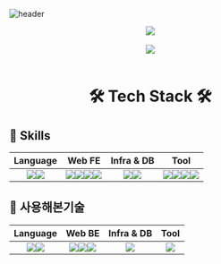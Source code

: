 ![header](https://capsule-render.vercel.app/api?type=waving&color=auto&height=350&section=header&text=HI%20there%20🤟&fontSize=90&desc=ID%20:%20trr456-hub%20/%20NAME%20:%20KSG&descAlignY=65&descAlign=57)

<div align="center">
    <img src="https://hits.seeyoufarm.com/api/count/incr/badge.svg?url=https%3A%2F%2Fgithub.com%2Ftrr456-hub&count_bg=%23CFD914&title_bg=%237A7A7A&icon=&icon_color=%23E7E7E7&title=view&edge_flat=false"/>
</div>
<br>
<div align="center">
    <img src="https://github-readme-stats.vercel.app/api?username=trr46-hub&show_icons=true"/>
</div>
<br>

# <div align="center" style="font-weight:bold;">🛠️ Tech Stack 🛠️</div>

## **🔧 Skills**

|                                                                                                    Language                                                                                                    |                                                                                                                                                                                                      Web FE                                                                                                                                                                                                      |                                                                                                         Infra & DB                                                                                                         |                                                                                                                                                                                                                  Tool                                                                                                                                                                                                                  |
| :------------------------------------------------------------------------------------------------------------------------------------------------------------------------------------------------------------: | :--------------------------------------------------------------------------------------------------------------------------------------------------------------------------------------------------------------------------------------------------------------------------------------------------------------------------------------------------------------------------------------------------------------: | :------------------------------------------------------------------------------------------------------------------------------------------------------------------------------------------------------------------------: | :------------------------------------------------------------------------------------------------------------------------------------------------------------------------------------------------------------------------------------------------------------------------------------------------------------------------------------------------------------------------------------------------------------------------------------: |
| <img src="https://img.shields.io/badge/JavaScript-F7DF1E?style=for-the-badge&logo=JavaScript&logoColor=black"><img src="https://img.shields.io/badge/ES6-F7DF94?style=for-the-badge&logo=ES6&logoColor=black"> | <img src="https://img.shields.io/badge/css3-1572B6?style=for-the-badge&logo=css3&logoColor=black"><img src="https://img.shields.io/badge/html5-E34F26?style=for-the-badge&logo=html5&logoColor=black"><img src="https://img.shields.io/badge/React-61DAFB?style=for-the-badge&logo=React&logoColor=black"><img src="https://img.shields.io/badge/jquery-0769AD?style=for-the-badge&logo=jquery&logoColor=black"> | <img src="https://img.shields.io/badge/githubpages-222222?style=for-the-badge&logo=githubpages&logoColor=white"><img src="https://img.shields.io/badge/firebase-FFCA28?style=for-the-badge&logo=firebase&logoColor=black"> | <img src="https://img.shields.io/badge/visualstudiocode-007ACC?style=for-the-badge&logo=visualstudiocode&logoColor=white"><img src="https://img.shields.io/badge/notion-000000?style=for-the-badge&logo=notion&logoColor=white"><img src="https://img.shields.io/badge/Git-F05032?style=for-the-badge&logo=git&logoColor=white"><img src="https://img.shields.io/badge/Github-181717?style=for-the-badge&logo=github&logoColor=white"> |

## **🔧 사용해본기술**

|                                                                                              Language                                                                                              |                                                                                                                                                              Web BE                                                                                                                                                              |                                                Infra & DB                                                |                                                      Tool                                                      |
| :------------------------------------------------------------------------------------------------------------------------------------------------------------------------------------------------: | :------------------------------------------------------------------------------------------------------------------------------------------------------------------------------------------------------------------------------------------------------------------------------------------------------------------------------: | :------------------------------------------------------------------------------------------------------: | :------------------------------------------------------------------------------------------------------------: |
| <img src="https://img.shields.io/badge/JAVA-007396?style=for-the-badge&logo=java&logoColor=white"><img src="https://img.shields.io/badge/SQL-4479A1?style=for-the-badge&logo=SQL&logoColor=white"> | <img src="https://img.shields.io/badge/spring-6DB33F?style=for-the-badge&logo=spring&logoColor=black"><img src="https://img.shields.io/badge/apachetomcat-F8DC75?style=for-the-badge&logo=apachetomcat&logoColor=black"><img src="https://img.shields.io/badge/mybatis-000000?style=for-the-badge&logo=mybatis&logoColor=white"> | <img src="https://img.shields.io/badge/mariadb-003545?style=for-the-badge&logo=mariadb&logoColor=white"> | <img src="https://img.shields.io/badge/eclipseide-2C2255?style=for-the-badge&logo=eclipseide&logoColor=white"> |
